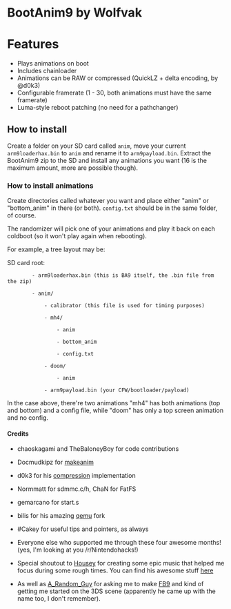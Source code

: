 # BootAnim9 by Wolfvak

# Features

- Plays animations on boot
- Includes chainloader
- Animations can be RAW or compressed (QuickLZ + delta encoding, by @d0k3)
- Configurable framerate (1 - 30, both animations must have the same framerate)
- Luma-style reboot patching (no need for a pathchanger)

## How to install

Create a folder on your SD card called `anim`, move your current `arm9loaderhax.bin` to `anim` and rename it to `arm9payload.bin`.
Extract the BootAnim9 zip to the SD and install any animations you want (16 is the maximum amount, more are possible though).

### How to install animations

Create directories called whatever you want and place either "anim" or "bottom_anim" in there (or both). `config.txt` should
be in the same folder, of course.

The randomizer will pick one of your animations and play it back on each coldboot (so it won't play again when rebooting).

For example, a tree layout may be:

SD card root:

			- arm9loaderhax.bin (this is BA9 itself, the .bin file from the zip)

			- anim/

				- calibrator (this file is used for timing purposes)

				- mh4/

					- anim

					- bottom_anim

					- config.txt

				- doom/

					- anim

				- arm9payload.bin (your CFW/bootloader/payload)


In the case above, there're two animations "mh4" has both animations (top and bottom)
and a config file, while "doom" has only a top screen animation and no config.

#### Credits

- chaoskagami and TheBaloneyBoy for code contributions

- Docmudkipz for [makeanim](https://github.com/docmudkipz/makeanim)

- d0k3 for his [compression](https://github.com/d0k3/ban9comp) implementation

- Normmatt for sdmmc.c/h, ChaN for FatFS

- gemarcano for start.s

- bilis for his amazing [qemu](https://github.com/b1l1s/qemu) fork

- \#Cakey for useful tips and pointers, as always

- Everyone else who supported me through these four awesome months! (yes, I'm looking at you /r/Nintendohacks!)

- Special shoutout to [Housey](https://github.com/housebreaker) for creating some epic music that helped me focus during some
rough times. You can find his awesome stuff [here](https://soundcloud.com/housebreaker1)

- As well as [A\_Random\_Guy](https://gbatemp.net/members/a_random_guy.366070/) for asking me to make [FB9](http://github.com/Wolfvak/FakeBrick9)
and kind of getting me started on the 3DS scene (apparently he came up with the name too, I don't remember).
